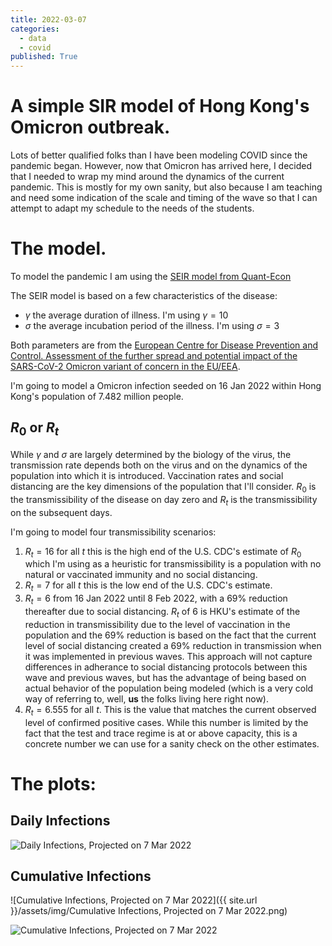 ```yaml
---
title: 2022-03-07
categories:
  - data
  - covid
published: True
---
```


# A simple SIR model of Hong Kong's Omicron outbreak.

Lots of better qualified folks than I have been modeling COVID since the pandemic began. However, now that Omicron has arrived here, I decided that I needed to wrap my mind around the dynamics of the current pandemic. This is mostly for my own sanity, but also because I am teaching and need some indication of the scale and timing of the wave so that I can attempt to adapt my schedule to the needs of the students.

# The model.

To  model the pandemic I am using the [SEIR model from Quant-Econ](https://python.quantecon.org/sir_model.html)

The SEIR model is based on a few characteristics of the disease:

- $\gamma$ the average duration of illness. I'm using $\gamma=10$
- $\sigma$ the average incubation period of the illness. I'm using $\sigma=3$

Both parameters are from the [ European Centre for Disease Prevention and Control. Assessment of the further spread and potential impact
of the SARS-CoV-2 Omicron variant of concern in the EU/EEA](https://www.ecdc.europa.eu/sites/default/files/documents/RRA-19-update-27-jan-2022.pdf).

I'm going to model a Omicron infection seeded on 16 Jan 2022 within Hong Kong's population of 7.482 million people.

## $R_0$ or $R_t$

While $\gamma$ and $\sigma$ are largely determined by the biology of the virus, the transmission rate depends both on the virus and on the dynamics of the population into which it is introduced. Vaccination rates and social distancing are the key dimensions of the population that I'll consider. $R_0$ is the transmissibility of the disease on day zero and $R_t$ is the transmissibility on the subsequent days.

I'm going to model four transmissibility scenarios:

1. $R_t=16$ for all $t$ this is the high end of the U.S. CDC's estimate of $R_0$ which I'm using as a heuristic for transmissibility is a population with no natural or vaccinated immunity and no social distancing.
2. $R_t=7$ for all $t$ this is the low end of the U.S. CDC's estimate.
3. $R_t=6$ from 16 Jan 2022 until 8 Feb 2022, with a 69% reduction thereafter due to social distancing. $R_t$ of 6 is HKU's estimate of the reduction in transmissibility due to the level of vaccination in the population and the 69% reduction is based on the fact that the current level of social distancing created a 69% reduction in transmission when it was implemented in previous waves. This approach will not capture differences in adherance to social distancing protocols between this wave and previous waves, but has the advantage of being based on actual behavior of the population being modeled (which is a very cold way of referring to, well, __us__ the folks living here right now).
4. $R_t=6.555$ for all $t$. This is the value that matches the current observed level of confirmed positive cases. While this number is limited by the fact that the test and trace regime is at or above capacity, this is a concrete number we can use for a sanity check on the other estimates.

# The plots:

## Daily Infections

<img src="https://ArthurHowardMorris.github.io/ArthurHowardMorris.github.io/assets/img/infections_20220307.png" alt="Daily Infections, Projected on 7 Mar 2022" />

## Cumulative Infections

![Cumulative Infections, Projected on 7 Mar 2022]({{ site.url }}/assets/img/Cumulative Infections, Projected on 7 Mar 2022.png)

<img src="https://ArthurHowardMorris.github.io/ArthurHowardMorris.github.io/assets/img/cumulative_20220307.png" alt="Cumulative Infections, Projected on 7 Mar 2022" />
